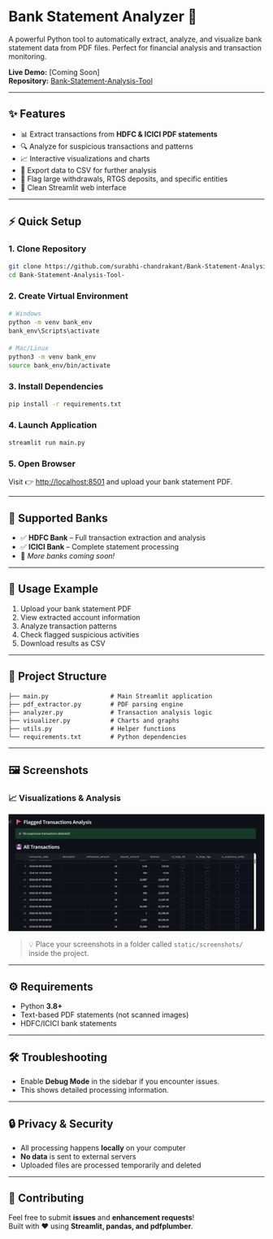 # Bank Statement Analyzer 🏦

A powerful Python tool to automatically extract, analyze, and visualize bank statement data from PDF files. Perfect for financial analysis and transaction monitoring.

**Live Demo:** [Coming Soon]  
**Repository:** [Bank-Statement-Analysis-Tool](https://bank-statementanalyzer.streamlit.app/)

---

## ✨ Features

- 📊 Extract transactions from **HDFC & ICICI PDF statements**
- 🔍 Analyze for suspicious transactions and patterns
- 📈 Interactive visualizations and charts
- 💾 Export data to CSV for further analysis
- 🚩 Flag large withdrawals, RTGS deposits, and specific entities
- 🎯 Clean Streamlit web interface

---

## ⚡ Quick Setup

### 1. Clone Repository
```bash
git clone https://github.com/surabhi-chandrakant/Bank-Statement-Analysis-Tool-.git
cd Bank-Statement-Analysis-Tool-
```

### 2. Create Virtual Environment
```bash
# Windows
python -m venv bank_env
bank_env\Scripts\activate

# Mac/Linux
python3 -m venv bank_env
source bank_env/bin/activate
```

### 3. Install Dependencies
```bash
pip install -r requirements.txt
```

### 4. Launch Application
```bash
streamlit run main.py
```

### 5. Open Browser
Visit 👉 [http://localhost:8501](http://localhost:8501) and upload your bank statement PDF.

---

## 🏦 Supported Banks

- ✅ **HDFC Bank** – Full transaction extraction and analysis  
- ✅ **ICICI Bank** – Complete statement processing  
- 🔄 *More banks coming soon!*  

---

## 📌 Usage Example

1. Upload your bank statement PDF  
2. View extracted account information  
3. Analyze transaction patterns  
4. Check flagged suspicious activities  
5. Download results as CSV  

---

## 📂 Project Structure

```
├── main.py                 # Main Streamlit application
├── pdf_extractor.py        # PDF parsing engine
├── analyzer.py             # Transaction analysis logic
├── visualizer.py           # Charts and graphs
├── utils.py                # Helper functions
└── requirements.txt        # Python dependencies
```

---

## 🖼️ Screenshots

### 📈 Visualizations & Analysis
![Charts Screenshot](static/screenshots/charts.png)

> 💡 Place your screenshots in a folder called `static/screenshots/` inside the project.

---

## ⚙️ Requirements

- Python **3.8+**
- Text-based PDF statements (not scanned images)
- HDFC/ICICI bank statements

---

## 🛠️ Troubleshooting

- Enable **Debug Mode** in the sidebar if you encounter issues.  
- This shows detailed processing information.

---

## 🔒 Privacy & Security

- All processing happens **locally** on your computer  
- **No data** is sent to external servers  
- Uploaded files are processed temporarily and deleted  

---

## 🤝 Contributing

Feel free to submit **issues** and **enhancement requests**!  
Built with ❤️ using **Streamlit, pandas, and pdfplumber**.
